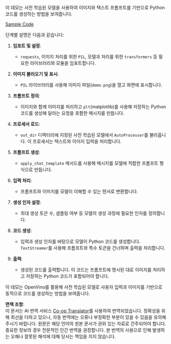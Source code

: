 <!--
CO_OP_TRANSLATOR_METADATA:
{
  "original_hash": "d7d7afa242a4a041ff4193546d4baf16",
  "translation_date": "2025-07-17T05:01:53+00:00",
  "source_file": "md/02.Application/04.Vision/Phi3/E2E_OpenVino_Phi3Vision.md",
  "language_code": "ko"
}
-->
이 데모는 사전 학습된 모델을 사용하여 이미지와 텍스트 프롬프트를 기반으로 Python 코드를 생성하는 방법을 보여줍니다.

[Sample Code](../../../../../../code/06.E2E/E2E_OpenVino_Phi3-vision.ipynb)

단계별 설명은 다음과 같습니다:

1. **임포트 및 설정**:
   - `requests`, 이미지 처리를 위한 `PIL`, 모델과 처리를 위한 `transformers` 등 필요한 라이브러리와 모듈을 임포트합니다.

2. **이미지 불러오기 및 표시**:
   - `PIL` 라이브러리를 사용해 이미지 파일(`demo.png`)을 열고 화면에 표시합니다.

3. **프롬프트 정의**:
   - 이미지와 함께 이미지를 처리하고 `plt`(matplotlib)를 사용해 저장하는 Python 코드를 생성해 달라는 요청을 포함한 메시지를 만듭니다.

4. **프로세서 로드**:
   - `out_dir` 디렉터리에 지정된 사전 학습된 모델에서 `AutoProcessor`를 불러옵니다. 이 프로세서는 텍스트와 이미지 입력을 처리합니다.

5. **프롬프트 생성**:
   - `apply_chat_template` 메서드를 사용해 메시지를 모델에 적합한 프롬프트 형식으로 만듭니다.

6. **입력 처리**:
   - 프롬프트와 이미지를 모델이 이해할 수 있는 텐서로 변환합니다.

7. **생성 인자 설정**:
   - 최대 생성 토큰 수, 샘플링 여부 등 모델의 생성 과정에 필요한 인자를 정의합니다.

8. **코드 생성**:
   - 입력과 생성 인자를 바탕으로 모델이 Python 코드를 생성합니다. `TextStreamer`를 사용해 프롬프트와 특수 토큰을 건너뛰며 출력을 처리합니다.

9. **출력**:
   - 생성된 코드를 출력합니다. 이 코드는 프롬프트에 명시된 대로 이미지를 처리하고 저장하는 Python 코드가 포함되어야 합니다.

이 데모는 OpenVino를 활용해 사전 학습된 모델로 사용자 입력과 이미지를 기반으로 동적으로 코드를 생성하는 방법을 보여줍니다.

**면책 조항**:  
이 문서는 AI 번역 서비스 [Co-op Translator](https://github.com/Azure/co-op-translator)를 사용하여 번역되었습니다. 정확성을 위해 최선을 다하고 있으나, 자동 번역에는 오류나 부정확한 부분이 있을 수 있음을 유의해 주시기 바랍니다. 원문은 해당 언어의 원본 문서가 권위 있는 자료로 간주되어야 합니다. 중요한 정보의 경우 전문적인 인간 번역을 권장합니다. 본 번역의 사용으로 인해 발생하는 오해나 잘못된 해석에 대해 당사는 책임을 지지 않습니다.